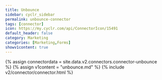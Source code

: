 ```yaml
---
title: Unbounce
sidebar: cyclr_sidebar
permalink: unbounce-connector
tags: [connector]
icon: https://my.cyclr.com/api/ConnectorIcon/15491
default_header: false
category: Marketing
categories: [Marketing,Forms]
showv1content: true
---
```

{% assign connectordata = site.data.v2.connectors.connector-unbounce %}
{% assign v1content = "unbounce.md" %}
{% include v2/connector/connector.html %}	